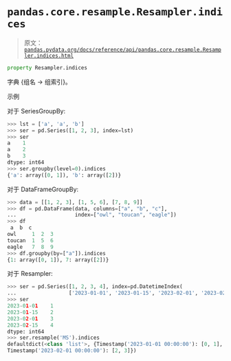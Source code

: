 # `pandas.core.resample.Resampler.indices`

> 原文：[`pandas.pydata.org/docs/reference/api/pandas.core.resample.Resampler.indices.html`](https://pandas.pydata.org/docs/reference/api/pandas.core.resample.Resampler.indices.html)

```py
property Resampler.indices
```

字典 {组名 -> 组索引}。

示例

对于 SeriesGroupBy:

```py
>>> lst = ['a', 'a', 'b']
>>> ser = pd.Series([1, 2, 3], index=lst)
>>> ser
a    1
a    2
b    3
dtype: int64
>>> ser.groupby(level=0).indices
{'a': array([0, 1]), 'b': array([2])} 
```

对于 DataFrameGroupBy:

```py
>>> data = [[1, 2, 3], [1, 5, 6], [7, 8, 9]]
>>> df = pd.DataFrame(data, columns=["a", "b", "c"],
...                   index=["owl", "toucan", "eagle"])
>>> df
 a  b  c
owl     1  2  3
toucan  1  5  6
eagle   7  8  9
>>> df.groupby(by=["a"]).indices
{1: array([0, 1]), 7: array([2])} 
```

对于 Resampler:

```py
>>> ser = pd.Series([1, 2, 3, 4], index=pd.DatetimeIndex(
...                 ['2023-01-01', '2023-01-15', '2023-02-01', '2023-02-15']))
>>> ser
2023-01-01    1
2023-01-15    2
2023-02-01    3
2023-02-15    4
dtype: int64
>>> ser.resample('MS').indices
defaultdict(<class 'list'>, {Timestamp('2023-01-01 00:00:00'): [0, 1],
Timestamp('2023-02-01 00:00:00'): [2, 3]}) 
```
